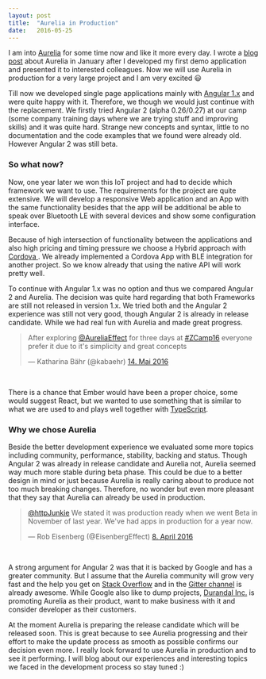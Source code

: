 ```yaml
---
layout: post
title:  "Aurelia in Production"
date:   2016-05-25
---
```



<p class="intro">
    <span class="dropcap">I</span>
     am into <a href="aurelia.io" alt="link to aurelia homepage">Aurelia</a> for some time now and like it more every day. I wrote a <a href="http://blog.zuehlke.com/en/aurelia-the-next-gen-javascript-framework/">blog post</a> about Aurelia in January 
     after I developed my first demo application and presented it to interested colleagues. Now we will use Aurelia in production for a very large project and I am very excited 😃
</p>

<p>
Till now we developed single page applications mainly with <a href="https://angularjs.org/">Angular 1.x</a> and were quite happy with it. Therefore, we though we would just continue with the replacement.
We firstly tried Angular 2 (alpha 0.26/0.27) at our camp (some company training days where we are trying stuff and improving skills) and it was quite hard. Strange new concepts and syntax,
little to no documentation and the code examples that we found were already old. However Angular 2 was still beta.
</p>

<h3>So what now?</h3>

<p>
Now, one year later we won this IoT project and had to decide which framework we want to use. The requirements for the project are quite extensive.
We will develop a responsive Web application and an App with the same functionality besides that 
the app will be additional be able to speak over Bluetooth LE with several devices and show some configuration interface. 
</p>

<p>
Because of high intersection of functionality between the applications and also high pricing and timing pressure we choose a Hybrid approach with <a href="https://cordova.apache.org/" alt="link to cordova homepage">Cordova </a>.
We already implemented a Cordova App with BLE integration for another project. So we know already that using the native API will work pretty well.

</p>

<p>
To continue with Angular 1.x was no option and thus we compared Angular 2 and Aurelia. 
The decision was quite hard regarding that both Frameworks are still not released in version 1.x.
We tried both and the Angular 2 experience was still not very good, though Angular 2 is already in release candidate.
While we had real fun with Aurelia and made great progress.
</p>

<blockquote class="twitter-tweet" data-lang="de"><p lang="en" dir="ltr">After exploring <a href="https://twitter.com/AureliaEffect">@AureliaEffect</a> for three days at <a href="https://twitter.com/hashtag/ZCamp16?src=hash">#ZCamp16</a> everyone prefer it due to it&#39;s simplicity and great concepts</p>&mdash; Katharina Bähr (@kabaehr) <a href="https://twitter.com/kabaehr/status/731520391626231809">14. Mai 2016</a></blockquote>
<br />

<p>
There is a chance that Ember would have been a proper choice, some would suggest React, 
but we wanted to use something that is similar to what we are used to and plays well together with <a href="https://www.typescriptlang.org/">TypeScript</a>.
</p>

<h3> Why we chose Aurelia </h3>

<p>
Beside the better development experience we evaluated some more topics including community, performance, stability, backing and status.
Though Angular 2 was already in release candidate and Aurelia not, Aurelia seemed way much more stable during beta phase. This could be due to a
 better design in mind or just because Aurelia is really 
caring about to produce not too much breaking changes.
Therefore, no wonder but even more pleasant that they say that Aurelia can already be used in production.
</p>


<blockquote class="twitter-tweet" data-lang="de"><p lang="en" dir="ltr"><a href="https://twitter.com/httpJunkie">@httpJunkie</a> We stated it was production ready when we went Beta in November of last year. We&#39;ve had apps in production for a year now.</p>&mdash; Rob Eisenberg (@EisenbergEffect) <a href="https://twitter.com/EisenbergEffect/status/718582506832990208">8. April 2016</a></blockquote>
<br />

<p>
A strong argument for Angular 2 was that it is backed by Google and has a greater community. 
But I assume that the Aurelia community will grow very fast and the help you get on <a href="http://stackoverflow.com/questions/tagged/aurelia" alt="link to stack overflow">Stack Overflow</a> and in the <a href="https://gitter.im/aurelia/Discuss" alt="link to aurelia gitter channel">Gitter channel</a> is already awesome.
While Google also like to dump projects, <a href="http://durandal.io/" alt="link to durandel">Durandal Inc.</a> is promoting Aurelia as their product, want to make business with it and consider developer as their customers.
</p>

<p>
At the moment Aurelia is preparing the release candidate which will be released soon. This is great because to see Aurelia progressing and their effort to make 
the update process as smooth as possible confirms our decision even more.
I really look forward to use Aurelia in production and to see it performing.
I will blog about our experiences and interesting topics we faced in the development process so stay tuned :)
</p>

<script async src="//platform.twitter.com/widgets.js" charset="utf-8"></script>
